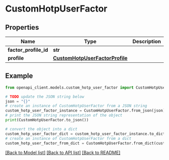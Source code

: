 # CustomHotpUserFactor


## Properties

Name | Type | Description | Notes
------------ | ------------- | ------------- | -------------
**factor_profile_id** | **str** |  | [optional] 
**profile** | [**CustomHotpUserFactorProfile**](CustomHotpUserFactorProfile.md) |  | [optional] 

## Example

```python
from openapi_client.models.custom_hotp_user_factor import CustomHotpUserFactor

# TODO update the JSON string below
json = "{}"
# create an instance of CustomHotpUserFactor from a JSON string
custom_hotp_user_factor_instance = CustomHotpUserFactor.from_json(json)
# print the JSON string representation of the object
print(CustomHotpUserFactor.to_json())

# convert the object into a dict
custom_hotp_user_factor_dict = custom_hotp_user_factor_instance.to_dict()
# create an instance of CustomHotpUserFactor from a dict
custom_hotp_user_factor_from_dict = CustomHotpUserFactor.from_dict(custom_hotp_user_factor_dict)
```
[[Back to Model list]](../README.md#documentation-for-models) [[Back to API list]](../README.md#documentation-for-api-endpoints) [[Back to README]](../README.md)


